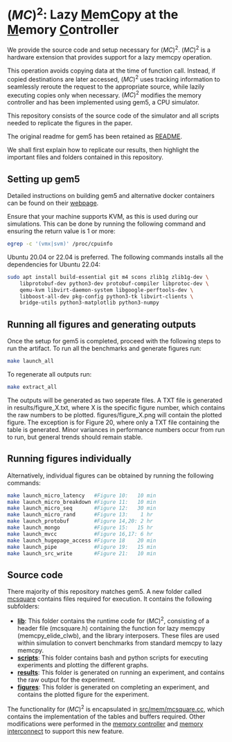 
# $(MC)^{2}$: Lazy <ins>M</ins>em<ins>C</ins>opy at the <ins>M</ins>emory <ins>C</ins>ontroller

We provide the source code and setup necessary for $(MC)^{2}$. 
$(MC)^{2}$ is a hardware extension that provides support for a lazy memcpy operation. 

This operation avoids copying data at the time of function call.  Instead, if copied destinations are later accessed, $(MC)^{2}$ uses tracking information to seamlessly reroute the request to the appropriate source, while lazily executing copies only when necessary. $(MC)^{2}$ modifies the memory controller and has been implemented using gem5, a CPU simulator.

This repository consists of the source code of the simulator and all scripts needed to replicate the figures in the paper.

The original readme for gem5 has been retained as [README](./README).

We shall first explain how to replicate our results, then highlight the important files and folders contained in this repository.

## Setting up gem5
Detailed instructions on building gem5 and alternative docker containers can be found on their [webpage](https://www.gem5.org/documentation/general_docs/building).

Ensure that your machine supports KVM, as this is used during our simulations. This can be done by running the following command and ensuring the return value is 1 or more:
```bash
egrep -c '(vmx|svm)' /proc/cpuinfo
```

Ubuntu 20.04 or 22.04 is preferred.
The following commands installs all the dependencies for Ubuntu 22.04:
```bash
sudo apt install build-essential git m4 scons zlib1g zlib1g-dev \
    libprotobuf-dev python3-dev protobuf-compiler libprotoc-dev \
    qemu-kvm libvirt-daemon-system libgoogle-perftools-dev \
    libboost-all-dev pkg-config python3-tk libvirt-clients \
    bridge-utils python3-matplotlib python3-numpy
```

## Running all figures and generating outputs 

Once the setup for gem5 is completed, proceed with the following steps to run the artifact. 
To run all the benchmarks and generate figures run:
```bash
make launch_all 
```
To regenerate all outputs run: 
```bash
make extract_all
```
The outputs will be generated as two seperate files. A TXT file is generated in results/figure_X.txt, where X is the specific figure number, which contains the raw numbers to be plotted. figures/figure_X.png will contain the plotted figure. The exception is for Figure 20, where only a TXT file containing the table is generated.
Minor variances in performance numbers occur from run to run, but general trends should remain stable.

## Running figures individually

Alternatively, individual figures can be obtained by running the following commands:
```bash
make launch_micro_latency   #Figure 10:   10 min
make launch_micro_breakdown #Figure 11:   10 min
make launch_micro_seq       #Figure 12:   30 min
make launch_micro_rand      #Figure 13:    1 hr
make launch_protobuf        #Figure 14,20: 2 hr
make launch_mongo           #Figure 15:   15 hr
make launch_mvcc            #Figure 16,17: 6 hr
make launch_hugepage_access #Figure 18    20 min
make launch_pipe            #Figure 19:   15 min
make launch_src_write       #Figure 21:   10 min
```


## Source code
There majority of this repository matches gem5. A new folder called [mcsquare](./mcsquare) contains files required for execution. It contains the following subfolders:
- **[lib](./mcsquare/lib/)**: This folder contains the runtime code for $(MC)^{2}$, consisting of a header file (mcsquare.h) containing the function for lazy memcpy (memcpy_elide_clwb), and the library interposers. These files are used within simulation to convert benchmarks from standard memcpy to lazy memcpy. 
- **[scripts](./mcsquare/scripts/)**: This folder contains bash and python scripts for executing experiments and plotting the different graphs.
- **[results](./mcsquare/results/)**: This folder is generated on running an experiment, and contains the raw output for the experiment.
- **[figures](./mcsquare/figures/)**: This folder is generated on completing an experiment, and contains the plotted figure for the experiment.

The functionality for $(MC)^{2}$ is encapsulated in [src/mem/mcsquare.cc](./src/mem/mcsquare.cc), which contains the implementation of the tables and buffers required. Other modifications were performed in the [memory controller](./src/mem/mem_ctrl.cc) and [memory interconnect](./src/mem/coherent_xbar.cc) to support this new feature.
